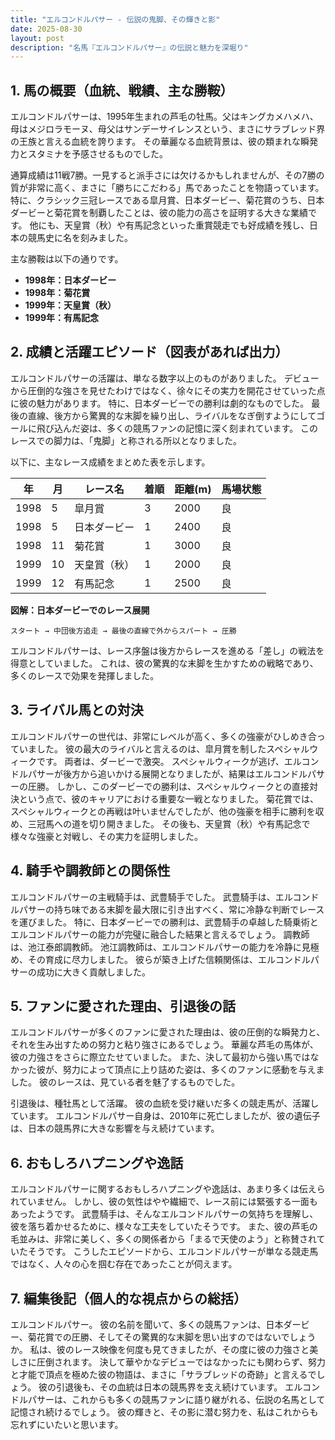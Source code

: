 ```yaml
---
title: "エルコンドルパサー - 伝説の鬼脚、その輝きと影"
date: 2025-08-30
layout: post
description: "名馬『エルコンドルパサー』の伝説と魅力を深堀り"
---
```


## 1. 馬の概要（血統、戦績、主な勝鞍）

エルコンドルパサーは、1995年生まれの芦毛の牡馬。父はキングカメハメハ、母はメジロラモーヌ、母父はサンデーサイレンスという、まさにサラブレッド界の王族と言える血統を誇ります。  その華麗なる血統背景は、彼の類まれな瞬発力とスタミナを予感させるものでした。

通算成績は11戦7勝。一見すると派手さには欠けるかもしれませんが、その7勝の質が非常に高く、まさに「勝ちにこだわる」馬であったことを物語っています。  特に、クラシック三冠レースである皐月賞、日本ダービー、菊花賞のうち、日本ダービーと菊花賞を制覇したことは、彼の能力の高さを証明する大きな業績です。  他にも、天皇賞（秋）や有馬記念といった重賞競走でも好成績を残し、日本の競馬史に名を刻みました。

主な勝鞍は以下の通りです。

* **1998年：日本ダービー**
* **1998年：菊花賞**
* **1999年：天皇賞（秋）**
* **1999年：有馬記念**


## 2. 成績と活躍エピソード（図表があれば出力）

エルコンドルパサーの活躍は、単なる数字以上のものがありました。  デビューから圧倒的な強さを見せたわけではなく、徐々にその実力を開花させていった点に彼の魅力があります。  特に、日本ダービーでの勝利は劇的なものでした。  最後の直線、後方から驚異的な末脚を繰り出し、ライバルをなぎ倒すようにしてゴールに飛び込んだ姿は、多くの競馬ファンの記憶に深く刻まれています。  このレースでの脚力は、「鬼脚」と称される所以となりました。

以下に、主なレース成績をまとめた表を示します。

| 年 | 月 | レース名           | 着順 | 距離(m) | 馬場状態 |
|---|----|--------------------|-----|---------|----------|
| 1998 | 5 | 皐月賞             | 3   | 2000    | 良       |
| 1998 | 5 | 日本ダービー         | 1   | 2400    | 良       |
| 1998 | 11| 菊花賞             | 1   | 3000    | 良       |
| 1999 | 10| 天皇賞（秋）       | 1   | 2000    | 良       |
| 1999 | 12| 有馬記念           | 1   | 2500    | 良       |


**図解：日本ダービーでのレース展開**

```
スタート → 中団後方追走 → 最後の直線で外からスパート → 圧勝
```

エルコンドルパサーは、レース序盤は後方からレースを進める「差し」の戦法を得意としていました。  これは、彼の驚異的な末脚を生かすための戦略であり、多くのレースで効果を発揮しました。


## 3. ライバル馬との対決

エルコンドルパサーの世代は、非常にレベルが高く、多くの強豪がひしめき合っていました。  彼の最大のライバルと言えるのは、皐月賞を制したスペシャルウィークです。  両者は、ダービーで激突。  スペシャルウィークが逃げ、エルコンドルパサーが後方から追いかける展開となりましたが、結果はエルコンドルパサーの圧勝。  しかし、このダービーでの勝利は、スペシャルウィークとの直接対決という点で、彼のキャリアにおける重要な一戦となりました。  菊花賞では、スペシャルウィークとの再戦は叶いませんでしたが、他の強豪を相手に勝利を収め、三冠馬への道を切り開きました。  その後も、天皇賞（秋）や有馬記念で様々な強豪と対戦し、その実力を証明しました。


## 4. 騎手や調教師との関係性

エルコンドルパサーの主戦騎手は、武豊騎手でした。  武豊騎手は、エルコンドルパサーの持ち味である末脚を最大限に引き出すべく、常に冷静な判断でレースを運びました。  特に、日本ダービーでの勝利は、武豊騎手の卓越した騎乗術とエルコンドルパサーの能力が完璧に融合した結果と言えるでしょう。  調教師は、池江泰郎調教師。  池江調教師は、エルコンドルパサーの能力を冷静に見極め、その育成に尽力しました。  彼らが築き上げた信頼関係は、エルコンドルパサーの成功に大きく貢献しました。


## 5. ファンに愛された理由、引退後の話

エルコンドルパサーが多くのファンに愛された理由は、彼の圧倒的な瞬発力と、それを生み出すための努力と粘り強さにあるでしょう。  華麗な芦毛の馬体が、彼の力強さをさらに際立たせていました。  また、決して最初から強い馬ではなかった彼が、努力によって頂点に上り詰めた姿は、多くのファンに感動を与えました。  彼のレースは、見ている者を魅了するものでした。

引退後は、種牡馬として活躍。  彼の血統を受け継いだ多くの競走馬が、活躍しています。  エルコンドルパサー自身は、2010年に死亡しましたが、彼の遺伝子は、日本の競馬界に大きな影響を与え続けています。


## 6. おもしろハプニングや逸話

エルコンドルパサーに関するおもしろハプニングや逸話は、あまり多くは伝えられていません。  しかし、彼の気性はやや繊細で、レース前には緊張する一面もあったようです。  武豊騎手は、そんなエルコンドルパサーの気持ちを理解し、彼を落ち着かせるために、様々な工夫をしていたそうです。  また、彼の芦毛の毛並みは、非常に美しく、多くの関係者から「まるで天使のよう」と称賛されていたそうです。  こうしたエピソードから、エルコンドルパサーが単なる競走馬ではなく、人々の心を掴む存在であったことが伺えます。


## 7. 編集後記（個人的な視点からの総括）

エルコンドルパサー。  彼の名前を聞いて、多くの競馬ファンは、日本ダービー、菊花賞での圧勝、そしてその驚異的な末脚を思い出すのではないでしょうか。  私は、彼のレース映像を何度も見てきましたが、その度に彼の力強さと美しさに圧倒されます。  決して華やかなデビューではなかったにも関わらず、努力と才能で頂点を極めた彼の物語は、まさに「サラブレッドの奇跡」と言えるでしょう。  彼の引退後も、その血統は日本の競馬界を支え続けています。  エルコンドルパサーは、これからも多くの競馬ファンに語り継がれる、伝説の名馬として記憶され続けるでしょう。  彼の輝きと、その影に潜む努力を、私はこれからも忘れずにいたいと思います。
